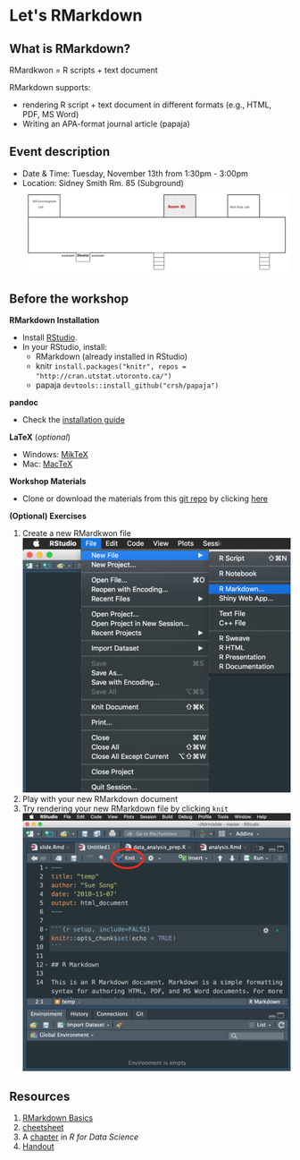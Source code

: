 # Let's RMarkdown

## What is RMarkdown?
RMardkwon = R scripts + text document  

RMarkdown supports:
- rendering R script + text document in different formats (e.g., HTML, PDF, MS Word)
- Writing an APA-format journal article (papaja)

## Event description
* Date & Time: Tuesday, November 13th from 1:30pm - 3:00pm
* Location: Sidney Smith Rm. 85 (Subground)
![image](https://github.com/psy218/lrm/blob/master/image/ss85.png)

## Before the workshop
**RMarkdown Installation**
* Install [RStudio](https://www.rstudio.com/products/rstudio/download/).
* In your RStudio, install:
	+ RMarkdown (already installed in RStudio)
	+ knitr
	`install.packages("knitr", repos = "http://cran.utstat.utoronto.ca/")`
	+ papaja
	`devtools::install_github("crsh/papaja")`

**pandoc**
* Check the [installation guide](https://github.com/rstudio/rmarkdown/blob/master/PANDOC.md)

**LaTeX** (_optional_)
- Windows: [MikTeX](https://miktex.org/) 
- Mac: [MacTeX](http://www.tug.org/mactex/)

**Workshop Materials**
* Clone or download the materials from this [git repo](https://www.github.com/psy218/lrm) by clicking [here](https://minhaskamal.github.io/DownGit/#/home?url=https://github.com/psy218/lrm)

**(Optional) Exercises**
1. Create a new RMardkwon file
![image](https://github.com/psy218/lrm/blob/master/image/new_file.png)  
2. Play with your new RMarkdown document 
3. Try rendering your new RMarkdown file by clicking `knit`  
![image](https://github.com/psy218/lrm/blob/master/image/knit.png)  

## Resources
1. [RMarkdown Basics](http://rpubs.com/YaRrr/markdownbasics)  
2. [cheetsheet](https://www.rstudio.com/wp-content/uploads/2015/03/rmarkdown-reference.pdf)
3. A [chapter](https://r4ds.had.co.nz/r-markdown.html) in _R for Data Science_  
4. [Handout](https://libscie.github.io/rmarkdown-workshop/handout.pdf)